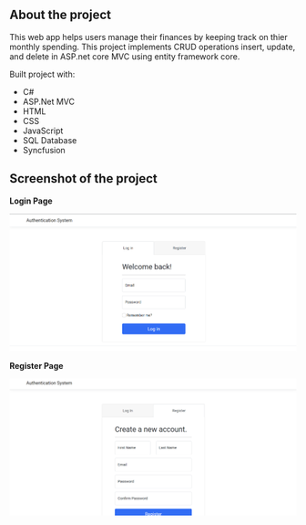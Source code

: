 ## __About the project__  
This web app helps users manage their finances by keeping track on thier monthly spending. This project implements CRUD operations insert, update, and delete in ASP.net core MVC using entity framework core.

Built project with:
 - C#
 - ASP.Net MVC
 - HTML
 - CSS
 - JavaScript
 - SQL Database
 - Syncfusion
   
## Screenshot of the project     
__Login Page__    

<img width="960" alt="Webportfolioimg" src="https://github.com/Elijahlekomo/AuthSystem/blob/main/Login%20Page.png">
   
__Register Page__  
   
<img width="960" alt="Webportfolioimg" src="https://github.com/Elijahlekomo/AuthSystem/blob/main/Register%20Page.png">


	 


